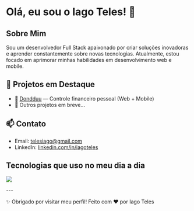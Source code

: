 
<!--
**telesiago/telesiago** is a ✨ _special_ ✨ repository because its `README.md` (this file) appears on your GitHub profile.

Here are some ideas to get you started:

- 🔭 I’m currently working on ...
- 🌱 I’m currently learning ...
- 👯 I’m looking to collaborate on ...
- 🤔 I’m looking for help with ...
- 💬 Ask me about ...
- 📫 How to reach me: ...
- 😄 Pronouns: ...
- ⚡ Fun fact: ...
-->
# Olá, eu sou o Iago Teles! 👋



## Sobre Mim

Sou um desenvolvedor Full Stack apaixonado por criar soluções inovadoras e aprender constantemente sobre novas tecnologias. Atualmente, estou focado em aprimorar minhas habilidades em desenvolvimento web e mobile.

## 💼 Projetos em Destaque

- 🔗 [Dondduu](https://github.com/telesiago/Dondduu) — Controle financeiro pessoal (Web + Mobile)
- 🧩 Outros projetos em breve...

## 📫 Contato

- Email: telesiago@gmail.com
- LinkedIn: [linkedin.com/in/iagoteles](https://www.linkedin.com/in/iagoteles/)

## Tecnologias que uso no meu dia a dia

<p align="left">
  <a href="https://skillicons.dev">
    <img src="https://skillicons.dev/icons?i=js,ts,react,nodejs,tailwind,html,css,git,docker,firebase" />
  </a>
</p>
---

✨ Obrigado por visitar meu perfil!
Feito com ❤️ por Iago Teles
